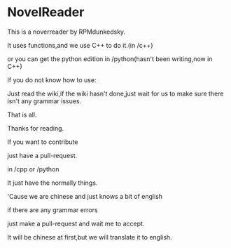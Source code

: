 # NovelReader

This is a noverreader by RPMdunkedsky.

It uses functions,and we use C++ to do it.(in /c++)

or you can get the python edition in /python(hasn't been writing,now in C++)

If you do not know how to use:

Just read the wiki,if the wiki hasn't done,just wait for us to make sure there isn't any grammar issues.



That is all.

Thanks for reading.

If you want to contribute

just have a pull-request.

in /cpp or /python

It just have the normally things.

'Cause we are chinese and just knows a bit of english

if there are any grammar errors

just make a pull-request and wait me to accept.



It will be chinese at first,but we will translate it to english.
